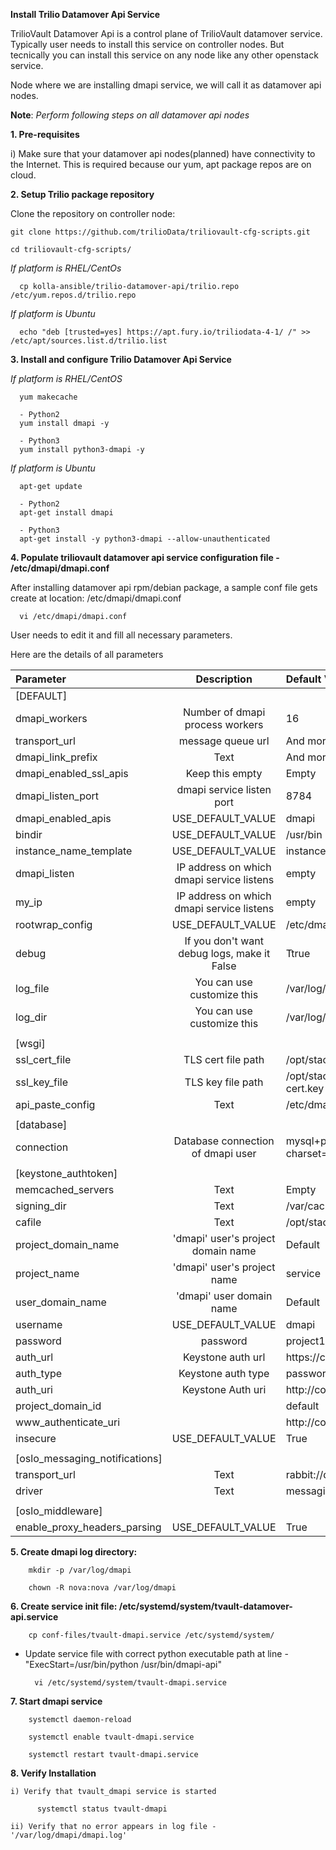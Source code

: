 **Install Trilio Datamover Api Service**

TrilioVault Datamover Api is a control plane of TrilioVault datamover service.
Typically user needs to install this service on controller nodes. But tecnically you can install this service on any 
node like any other openstack service.

Node where we are installing dmapi service, we will call it as datamover api nodes. 


**Note**: *Perform following steps on all datamover api nodes*

**1. Pre-requisites**

  i) Make sure that your datamover api nodes(planned) have connectivity to the Internet.
  This is required because our yum, apt package repos are on cloud.

**2. Setup Trilio package repository**

Clone the repository on controller node:

    git clone https://github.com/trilioData/triliovault-cfg-scripts.git
   
    cd triliovault-cfg-scripts/
   
  *If platform is RHEL/CentOs*
  
      cp kolla-ansible/trilio-datamover-api/trilio.repo /etc/yum.repos.d/trilio.repo

  *If platform is Ubuntu*
  
      echo "deb [trusted=yes] https://apt.fury.io/triliodata-4-1/ /" >> /etc/apt/sources.list.d/trilio.list

**3. Install and configure Trilio Datamover Api Service**

   *If platform is RHEL/CentOS*
   
      yum makecache
      
      - Python2
      yum install dmapi -y
      
      - Python3
      yum install python3-dmapi -y
   
   *If platform is Ubuntu*
   
      apt-get update

      - Python2
      apt-get install dmapi
      
      - Python3
      apt-get install -y python3-dmapi --allow-unauthenticated
    
**4. Populate triliovault datamover api service configuration file - /etc/dmapi/dmapi.conf**

After installing datamover api rpm/debian package, a sample conf file gets create at location:
/etc/dmapi/dmapi.conf

      vi /etc/dmapi/dmapi.conf

User needs to edit it and fill all necessary parameters.

Here are the details of all parameters


| Parameter   | Description | Default Value |
| :---        |    :----:   |          :--- |
| [DEFAULT]     |        |    |
| dmapi_workers     | Number of dmapi process workers       | 16   |
| transport_url   | message queue url        | And more      |
| dmapi_link_prefix   | Text        | And more      |
| dmapi_enabled_ssl_apis   | Keep this empty        | Empty      |
| dmapi_listen_port   | dmapi service listen port        | 8784      |
| dmapi_enabled_apis   | USE_DEFAULT_VALUE        | dmapi      |
| bindir   | USE_DEFAULT_VALUE         | /usr/bin      |
| instance_name_template   | USE_DEFAULT_VALUE         | instance-%08x      |
| dmapi_listen  | IP address on which dmapi service listens        | empty      |
| my_ip   | IP address on which dmapi service listens       | empty     |
| rootwrap_config   | USE_DEFAULT_VALUE       | /etc/dmapi/rootwrap.conf      |
| debug   | If you don't want debug logs, make it False        | Ttrue      |
| log_file   | You can use customize this     | /var/log/dmapi/dmapi.log     |
| log_dir   |  You can use customize this       | /var/log/dmapi      |
|           |             |                       |
| [wsgi]                 |           |            |
| ssl_cert_file   | TLS cert file path        | /opt/stack/data/CA/int-ca/devstack-cert.crt      |
| ssl_key_file   | TLS key file path       | /opt/stack/data/CA/int-ca/private/devstack-cert.key      |
| api_paste_config   | Text        | /etc/dmapi/api-paste.ini      |
|           |             |                       |
| [database]   |         |       |
| connection   | Database connection of dmapi user        | mysql+pymysql://root:project1@127.0.0.1/dmapi?charset=utf8      |
|           |             |                       |
| [keystone_authtoken]   |        |      |
| memcached_servers   | Text        | Empty      |
| signing_dir   | Text        | /var/cache/dmapi      |
| cafile   | Text        | /opt/stack/data/ca-bundle.pem      |
| project_domain_name   | 'dmapi' user's project domain name        | Default      |
| project_name   | 'dmapi' user's project name        | service      |
| user_domain_name   | 'dmapi' user domain name       | Default      |
| username   |  USE_DEFAULT_VALUE  |   dmapi  |
| password   | password        |   project1    |
| auth_url   | Keystone auth url        | https://controller/identity      |
| auth_type   | Keystone auth type        | password      |
| auth_uri   | Keystone Auth uri        | http://controller:5000      |
| project_domain_id | |  default |
| www_authenticate_uri | |  http://controller:5000 |
| insecure   |  USE_DEFAULT_VALUE       | True      |
|           |             |                       |
| [oslo_messaging_notifications]   |       |       |
| transport_url   | Text        | rabbit://dmapi:password@localhost:5672      |
| driver   | Text        | messagingv2     |
|           |             |                       |
| [oslo_middleware]   |        |       |
| enable_proxy_headers_parsing   | USE_DEFAULT_VALUE        | True      |


**5. Create dmapi log directory:**

        mkdir -p /var/log/dmapi
     
        chown -R nova:nova /var/log/dmapi
    
**6. Create service init file: /etc/systemd/system/tvault-datamover-api.service**


        cp conf-files/tvault-dmapi.service /etc/systemd/system/


- Update service file with correct python executable path at line - "ExecStart=/usr/bin/python /usr/bin/dmapi-api"

        vi /etc/systemd/system/tvault-dmapi.service     
    
**7. Start dmapi service**

        systemctl daemon-reload
    
        systemctl enable tvault-dmapi.service
          
        systemctl restart tvault-dmapi.service
    
**8. Verify Installation**

    i) Verify that tvault_dmapi service is started
    
          systemctl status tvault-dmapi
          
    ii) Verify that no error appears in log file - '/var/log/dmapi/dmapi.log'     
